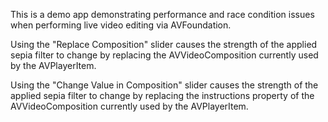 This is a demo app demonstrating performance and race condition issues when performing live video 
editing via AVFoundation.

Using the "Replace Composition" slider causes the strength of the applied sepia filter to change by 
replacing the AVVideoComposition currently used by the AVPlayerItem.

Using the "Change Value in Composition" slider causes the strength of the applied sepia filter to 
change by replacing the instructions property of the AVVideoComposition currently used by the 
AVPlayerItem.
